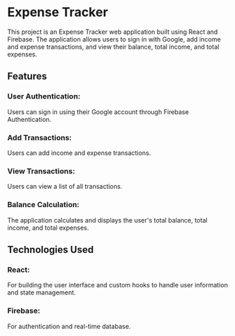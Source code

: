 # Expense Tracker
This project is an Expense Tracker web application built using React and Firebase. The application allows users to sign in with Google, add income and expense transactions, and view their balance, total income, and total expenses.

## Features
### User Authentication: 
Users can sign in using their Google account through Firebase Authentication.
### Add Transactions:
Users can add income and expense transactions.
### View Transactions:
Users can view a list of all transactions.
### Balance Calculation: 
The application calculates and displays the user's total balance, total income, and total expenses.

## Technologies Used
### React: 
For building the user interface and custom hooks to handle user information and state management.
### Firebase:
For authentication and real-time database.
